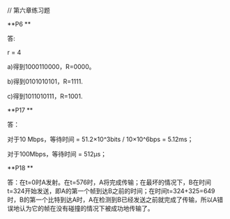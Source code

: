 // 第六章练习题

**P6 **

答:	

r = 4

a)得到1000110000，R=0000。

b)得到0101010101，R=1111.

c)得到1011010111，R=1001.



**P17 **

答：

对于10 Mbps，等待时间 = 51.2×10^3bits / 10×10^6bps = 5.12ms；

对于100Mbps，等待时间 = 512μs；



**P18 **

答：在t=0时A发射。在t=576时，A将完成传输；在最坏的情况下，B在时间t=324开始发送，即A的第一个帧到达B之前的时间；在时间t=324+325=649时，B的第一个比特到达A时，A在检测到B已经发送之前就完成了传输，所以A错误地认为它的帧在没有碰撞的情况下被成功地传输了。



